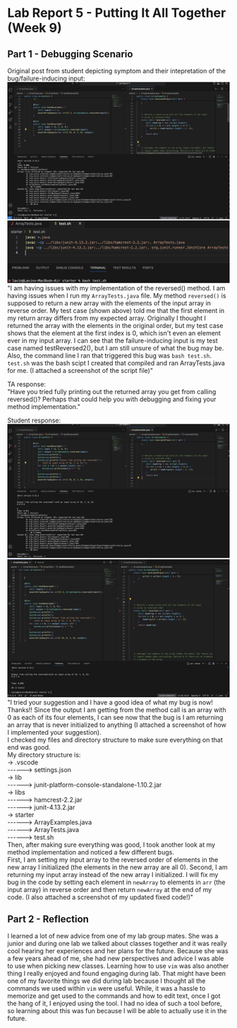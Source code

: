 # Lab Report 5 - Putting It All Together (Week 9)

## Part 1 - Debugging Scenario
Original post from student depicting symptom and their intepretation of the bug/failure-inducing input:
![Image](OrigPost.jpeg)
![Image](CompilingBash.jpeg)
"I am having issues with my implementation of the reversed() method. I am having issues when I run my `ArrayTests.java` file. My method `reversed()` is supposed to return a new array with the elements of the input array in reverse order. My test case (shown above) told me that the first element in my return array differs from my expected array. Originally I thought I returned the array with the elements in the original order, but my test case shows that the element at the first index is 0, which isn't even an element ever in my input array. I can see that the failure-inducing input is my test case named testReversed2(), but I am still unsure of what the bug may be. Also, the command line I ran that triggered this bug was `bash test.sh`. `test.sh` was the bash scipt I created that compiled and ran ArrayTests.java for me. (I attached a screenshot of the script file)"

TA response:
<br/>"Have you tried fully printing out the returned array you get from calling reversed()? Perhaps that could help you with debugging and fixing your method implementation."

Student response:
![Image](Post2.jpeg)
![Image](FixedStudentCode(LabReport5).png)
"I tried your suggestion and I have a good idea of what my bug is now! Thanks!! Since the output I am getting from the method call is an array with 0 as each of its four elements, I can see now that the bug is I am returning an array that is never initialized to anything (I attached a screenshot of how I implemented your suggestion). 
<br/>I checked my files and directory structure to make sure everything on that end was good.
<br/>My directory structure is:
<br/>-> .vscode
<br/>------> settings.json
<br/>-> lib
<br/>------> junit-platform-console-standalone-1.10.2.jar
<br/>-> libs
<br/>------> hamcrest-2.2.jar
<br/>------> junit-4.13.2.jar
<br/>-> starter
<br/>------> ArrayExamples.java
<br/>------> ArrayTests.java
<br/>------> test.sh
<br/> Then, after making sure everything was good, I took another look at my method implementation and noticed a few different bugs.
<br/>First, I am setting my input array to the reversed order of elements in the new array I initialized (the elements in the new array are all 0). Second, I am returning my input array instead of the new array I initialized. I will fix my bug in the code by setting each element in `newArray` to elements in `arr` (the input array) in reverse order and then return `newArray` at the end of my code. (I also attached a screenshot of my updated fixed code!)" 


## Part 2 - Reflection
I learned a lot of new advice from one of my lab group mates. She was a junior and during one lab we talked about classes together and it was really cool hearing her experiences and her plans for the future. Because she was a few years ahead of me, she had new perspectives and advice I was able to use when picking new classes. 
Learning how to use `vim` was also another thing I really enjoyed and found engaging during lab. That might have been one of my favorite things we did during lab because I thought all the commands we used within `vim` were useful. While, it was a hassle to memorize and get used to the commands and how to edit text, once I got the hang of it, I enjoyed using the tool. I had no idea of such a tool before, so learning about this was fun because I will be able to actually use it in the future.
